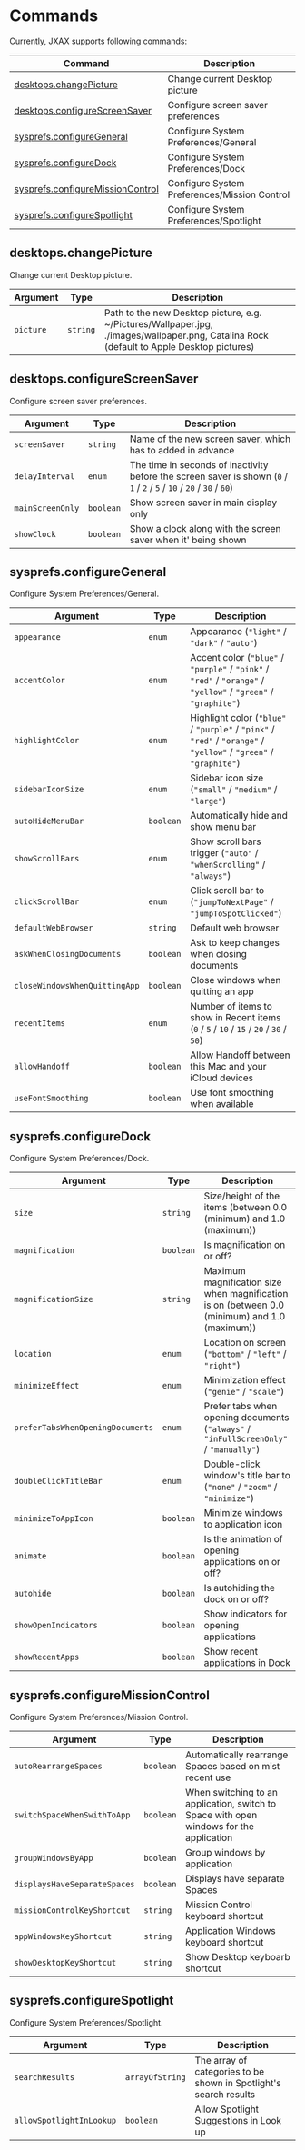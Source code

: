 <!-- This is an auto-generated document, using `jxax --ls-cmds --format long > docs/COMMANDS.md` --> 

# Commands

Currently, JXAX supports following commands:

| Command                                                              | Description                                  |
| -------------------------------------------------------------------- | -------------------------------------------- |
| [desktops.changePicture](#desktopschangepicture)                     | Change current Desktop picture               |
| [desktops.configureScreenSaver](#desktopsconfigurescreensaver)       | Configure screen saver preferences           |
| [sysprefs.configureGeneral](#sysprefsconfiguregeneral)               | Configure System Preferences/General         |
| [sysprefs.configureDock](#sysprefsconfiguredock)                     | Configure System Preferences/Dock            |
| [sysprefs.configureMissionControl](#sysprefsconfiguremissioncontrol) | Configure System Preferences/Mission Control |
| [sysprefs.configureSpotlight](#sysprefsconfigurespotlight)           | Configure System Preferences/Spotlight       |

## desktops.changePicture

Change current Desktop picture.

| Argument  | Type     | Description                                                                                                                               |
| --------- | -------- | ----------------------------------------------------------------------------------------------------------------------------------------- |
| `picture` | `string` | Path to the new Desktop picture, e.g. ~/Pictures/Wallpaper.jpg, ./images/wallpaper.png, Catalina Rock (default to Apple Desktop pictures) |

## desktops.configureScreenSaver

Configure screen saver preferences.

| Argument         | Type      | Description                                                                                                            |
| ---------------- | --------- | ---------------------------------------------------------------------------------------------------------------------- |
| `screenSaver`    | `string`  | Name of the new screen saver, which has to added in advance                                                            |
| `delayInterval`  | `enum`    | The time in seconds of inactivity before the screen saver is shown (`0` / `1` / `2` / `5` / `10` / `20` / `30` / `60`) |
| `mainScreenOnly` | `boolean` | Show screen saver in main display only                                                                                 |
| `showClock`      | `boolean` | Show a clock along with the screen saver when it' being shown                                                          |

## sysprefs.configureGeneral

Configure System Preferences/General.

| Argument                      | Type      | Description                                                                                                       |
| ----------------------------- | --------- | ----------------------------------------------------------------------------------------------------------------- |
| `appearance`                  | `enum`    | Appearance (`"light"` / `"dark"` / `"auto"`)                                                                      |
| `accentColor`                 | `enum`    | Accent color (`"blue"` / `"purple"` / `"pink"` / `"red"` / `"orange"` / `"yellow"` / `"green"` / `"graphite"`)    |
| `highlightColor`              | `enum`    | Highlight color (`"blue"` / `"purple"` / `"pink"` / `"red"` / `"orange"` / `"yellow"` / `"green"` / `"graphite"`) |
| `sidebarIconSize`             | `enum`    | Sidebar icon size (`"small"` / `"medium"` / `"large"`)                                                            |
| `autoHideMenuBar`             | `boolean` | Automatically hide and show menu bar                                                                              |
| `showScrollBars`              | `enum`    | Show scroll bars trigger (`"auto"` / `"whenScrolling"` / `"always"`)                                              |
| `clickScrollBar`              | `enum`    | Click scroll bar to (`"jumpToNextPage"` / `"jumpToSpotClicked"`)                                                  |
| `defaultWebBrowser`           | `string`  | Default web browser                                                                                               |
| `askWhenClosingDocuments`     | `boolean` | Ask to keep changes when closing documents                                                                        |
| `closeWindowsWhenQuittingApp` | `boolean` | Close windows when quitting an app                                                                                |
| `recentItems`                 | `enum`    | Number of items to show in Recent items (`0` / `5` / `10` / `15` / `20` / `30` / `50`)                            |
| `allowHandoff`                | `boolean` | Allow Handoff between this Mac and your iCloud devices                                                            |
| `useFontSmoothing`            | `boolean` | Use font smoothing when available                                                                                 |

## sysprefs.configureDock

Configure System Preferences/Dock.

| Argument                         | Type      | Description                                                                                   |
| -------------------------------- | --------- | --------------------------------------------------------------------------------------------- |
| `size`                           | `string`  | Size/height of the items (between 0.0 (minimum) and 1.0 (maximum))                            |
| `magnification`                  | `boolean` | Is magnification on or off?                                                                   |
| `magnificationSize`              | `string`  | Maximum magnification size when magnification is on (between 0.0 (minimum) and 1.0 (maximum)) |
| `location`                       | `enum`    | Location on screen (`"bottom"` / `"left"` / `"right"`)                                        |
| `minimizeEffect`                 | `enum`    | Minimization effect (`"genie"` / `"scale"`)                                                   |
| `preferTabsWhenOpeningDocuments` | `enum`    | Prefer tabs when opening documents (`"always"` / `"inFullScreenOnly"` / `"manually"`)         |
| `doubleClickTitleBar`            | `enum`    | Double-click window's title bar to (`"none"` / `"zoom"` / `"minimize"`)                       |
| `minimizeToAppIcon`              | `boolean` | Minimize windows to application icon                                                          |
| `animate`                        | `boolean` | Is the animation of opening applications on or off?                                           |
| `autohide`                       | `boolean` | Is autohiding the dock on or off?                                                             |
| `showOpenIndicators`             | `boolean` | Show indicators for opening applications                                                      |
| `showRecentApps`                 | `boolean` | Show recent applications in Dock                                                              |

## sysprefs.configureMissionControl

Configure System Preferences/Mission Control.

| Argument                     | Type      | Description                                                                             |
| ---------------------------- | --------- | --------------------------------------------------------------------------------------- |
| `autoRearrangeSpaces`        | `boolean` | Automatically rearrange Spaces based on mist recent use                                 |
| `switchSpaceWhenSwithToApp`  | `boolean` | When switching to an application, switch to Space with open windows for the application |
| `groupWindowsByApp`          | `boolean` | Group windows by application                                                            |
| `displaysHaveSeparateSpaces` | `boolean` | Displays have separate Spaces                                                           |
| `missionControlKeyShortcut`  | `string`  | Mission Control keyboard shortcut                                                       |
| `appWindowsKeyShortcut`      | `string`  | Application Windows keyboard shortcut                                                   |
| `showDesktopKeyShortcut`     | `string`  | Show Desktop keyboarb shortcut                                                          |

## sysprefs.configureSpotlight

Configure System Preferences/Spotlight.

| Argument                 | Type            | Description                                                       |
| ------------------------ | --------------- | ----------------------------------------------------------------- |
| `searchResults`          | `arrayOfString` | The array of categories to be shown in Spotlight's search results |
| `allowSpotlightInLookup` | `boolean`       | Allow Spotlight Suggestions in Look up                            |


